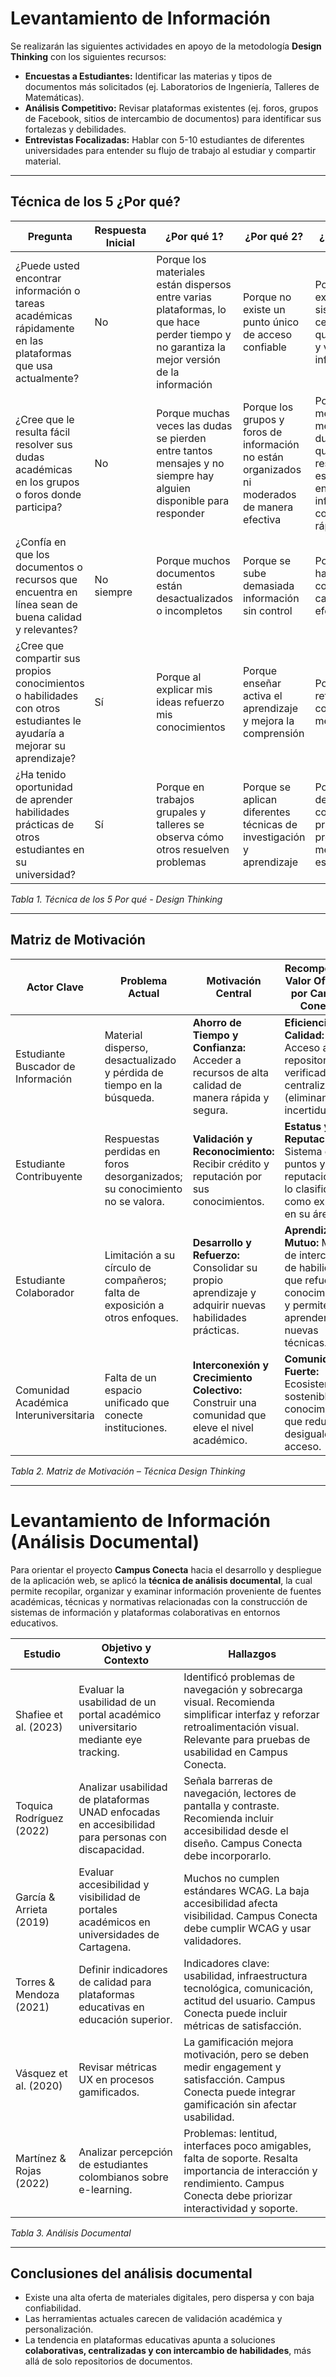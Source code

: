 # Levantamiento de Información

Se realizarán las siguientes actividades en apoyo de la metodología **Design Thinking** con los siguientes recursos:

- **Encuestas a Estudiantes:** Identificar las materias y tipos de documentos más solicitados (ej. Laboratorios de Ingeniería, Talleres de Matemáticas).  
- **Análisis Competitivo:** Revisar plataformas existentes (ej. foros, grupos de Facebook, sitios de intercambio de documentos) para identificar sus fortalezas y debilidades.  
- **Entrevistas Focalizadas:** Hablar con 5-10 estudiantes de diferentes universidades para entender su flujo de trabajo al estudiar y compartir material.  

---

## Técnica de los 5 ¿Por qué?

| Pregunta | Respuesta Inicial | ¿Por qué 1? | ¿Por qué 2? | ¿Por qué 3? | ¿Por qué 4? |
|----------|------------------|-------------|-------------|-------------|-------------|
| ¿Puede usted encontrar información o tareas académicas rápidamente en las plataformas que usa actualmente? | No | Porque los materiales están dispersos entre varias plataformas, lo que hace perder tiempo y no garantiza la mejor versión de la información | Porque no existe un punto único de acceso confiable | Porque no existe un sistema centralizado que organice y verifique la información | Porque la facilidad de compartir datos actualmente solo provoca desinformación en muchos casos |
| ¿Cree que le resulta fácil resolver sus dudas académicas en los grupos o foros donde participa? | No | Porque muchas veces las dudas se pierden entre tantos mensajes y no siempre hay alguien disponible para responder | Porque los grupos y foros de información no están organizados ni moderados de manera efectiva | Porque los mensajes se mezclan, las dudas quedan sin respuesta y es difícil encontrar información confiable rápidamente | Porque no hay un sistema que clasifique los mensajes ni verifique las respuestas, lo que genera confusión e inaccesibilidad |
| ¿Confía en que los documentos o recursos que encuentra en línea sean de buena calidad y relevantes? | No siempre | Porque muchos documentos están desactualizados o incompletos | Porque se sube demasiada información sin control | Porque no hay un control de calidad efectivo | Porque incluso la inteligencia artificial no es del todo confiable |
| ¿Cree que compartir sus propios conocimientos o habilidades con otros estudiantes le ayudaría a mejorar su aprendizaje? | Sí | Porque al explicar mis ideas refuerzo mis conocimientos | Porque enseñar activa el aprendizaje y mejora la comprensión | Porque se refuerzan conexiones mentales | Porque permite crecer, reforzar y actualizar la información |
| ¿Ha tenido oportunidad de aprender habilidades prácticas de otros estudiantes en su universidad? | Sí | Porque en trabajos grupales y talleres se observa cómo otros resuelven problemas | Porque se aplican diferentes técnicas de investigación y aprendizaje | Porque se desarrollan competencias prácticas que preparan mejor a los estudiantes | Porque se fortalece el análisis, resolución y adaptación con habilidades transferibles |

*Tabla 1. Técnica de los 5 Por qué - Design Thinking*

---

## Matriz de Motivación

| Actor Clave | Problema Actual | Motivación Central | Recompensa y Valor Ofrecido por **Campus Conecta** |
|-------------|----------------|--------------------|----------------------------------------------------|
| Estudiante Buscador de Información | Material disperso, desactualizado y pérdida de tiempo en la búsqueda. | **Ahorro de Tiempo y Confianza:** Acceder a recursos de alta calidad de manera rápida y segura. | **Eficiencia y Calidad:** Acceso a un repositorio verificado y centralizado (eliminando la incertidumbre). |
| Estudiante Contribuyente | Respuestas perdidas en foros desorganizados; su conocimiento no se valora. | **Validación y Reconocimiento:** Recibir crédito y reputación por sus conocimientos. | **Estatus y Reputación:** Sistema de puntos y reputación que lo clasifique como experto en su área. |
| Estudiante Colaborador | Limitación a su círculo de compañeros; falta de exposición a otros enfoques. | **Desarrollo y Refuerzo:** Consolidar su propio aprendizaje y adquirir nuevas habilidades prácticas. | **Aprendizaje Mutuo:** Módulo de intercambio de habilidades que refuerza conocimientos y permite aprender nuevas técnicas. |
| Comunidad Académica Interuniversitaria | Falta de un espacio unificado que conecte instituciones. | **Interconexión y Crecimiento Colectivo:** Construir una comunidad que eleve el nivel académico. | **Comunidad Fuerte:** Ecosistema sostenible de conocimiento que reduzca la desigualdad de acceso. |

*Tabla 2. Matriz de Motivación – Técnica Design Thinking*

---

# Levantamiento de Información (Análisis Documental)

Para orientar el proyecto **Campus Conecta** hacia el desarrollo y despliegue de la aplicación web, se aplicó la **técnica de análisis documental**, la cual permite recopilar, organizar y examinar información proveniente de fuentes académicas, técnicas y normativas relacionadas con la construcción de sistemas de información y plataformas colaborativas en entornos educativos.

| Estudio | Objetivo y Contexto | Hallazgos |
|---------|---------------------|-----------|
| Shafiee et al. (2023) | Evaluar la usabilidad de un portal académico universitario mediante eye tracking. | Identificó problemas de navegación y sobrecarga visual. Recomienda simplificar interfaz y reforzar retroalimentación visual. Relevante para pruebas de usabilidad en Campus Conecta. |
| Toquica Rodríguez (2022) | Analizar usabilidad de plataformas UNAD enfocadas en accesibilidad para personas con discapacidad. | Señala barreras de navegación, lectores de pantalla y contraste. Recomienda incluir accesibilidad desde el diseño. Campus Conecta debe incorporarlo. |
| García & Arrieta (2019) | Evaluar accesibilidad y visibilidad de portales académicos en universidades de Cartagena. | Muchos no cumplen estándares WCAG. La baja accesibilidad afecta visibilidad. Campus Conecta debe cumplir WCAG y usar validadores. |
| Torres & Mendoza (2021) | Definir indicadores de calidad para plataformas educativas en educación superior. | Indicadores clave: usabilidad, infraestructura tecnológica, comunicación, actitud del usuario. Campus Conecta puede incluir métricas de satisfacción. |
| Vásquez et al. (2020) | Revisar métricas UX en procesos gamificados. | La gamificación mejora motivación, pero se deben medir engagement y satisfacción. Campus Conecta puede integrar gamificación sin afectar usabilidad. |
| Martínez & Rojas (2022) | Analizar percepción de estudiantes colombianos sobre e-learning. | Problemas: lentitud, interfaces poco amigables, falta de soporte. Resalta importancia de interacción y rendimiento. Campus Conecta debe priorizar interactividad y soporte. |

*Tabla 3. Análisis Documental*

---

## Conclusiones del análisis documental

- Existe una alta oferta de materiales digitales, pero dispersa y con baja confiabilidad.  
- Las herramientas actuales carecen de validación académica y personalización.  
- La tendencia en plataformas educativas apunta a soluciones **colaborativas, centralizadas y con intercambio de habilidades**, más allá de solo repositorios de documentos.  
